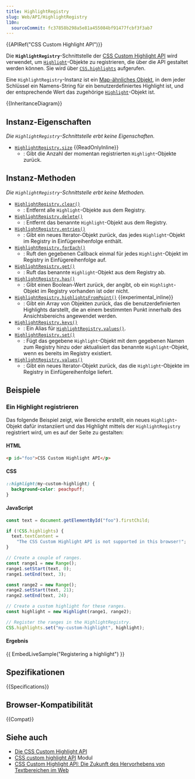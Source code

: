 ```yaml
---
title: HighlightRegistry
slug: Web/API/HighlightRegistry
l10n:
  sourceCommit: fc37858b298a5e81a455084bf91477fcbf3f3ab7
---
```


{{APIRef("CSS Custom Highlight API")}}

Die **`HighlightRegistry`**-Schnittstelle der [CSS Custom Highlight API](/de/docs/Web/API/CSS_Custom_Highlight_API) wird verwendet, um [`Highlight`](/de/docs/Web/API/Highlight)-Objekte zu registrieren, die über die API gestaltet werden können. Sie wird über [`CSS.highlights`](/de/docs/Web/API/CSS/highlights_static) aufgerufen.

Eine `HighlightRegistry`-Instanz ist ein [Map-ähnliches Objekt](/de/docs/Web/JavaScript/Reference/Global_Objects/Map#map-like_browser_apis), in dem jeder Schlüssel ein Namens-String für ein benutzerdefiniertes Highlight ist, und der entsprechende Wert das zugehörige [`Highlight`](/de/docs/Web/API/Highlight)-Objekt ist.

{{InheritanceDiagram}}

## Instanz-Eigenschaften

_Die `HighlightRegistry`-Schnittstelle erbt keine Eigenschaften._

- [`HighlightRegistry.size`](/de/docs/Web/API/HighlightRegistry/size) {{ReadOnlyInline}}
  - : Gibt die Anzahl der momentan registrierten `Highlight`-Objekte zurück.

## Instanz-Methoden

_Die `HighlightRegistry`-Schnittstelle erbt keine Methoden._

- [`HighlightRegistry.clear()`](/de/docs/Web/API/HighlightRegistry/clear)
  - : Entfernt alle `Highlight`-Objekte aus dem Registry.
- [`HighlightRegistry.delete()`](/de/docs/Web/API/HighlightRegistry/delete)
  - : Entfernt das benannte `Highlight`-Objekt aus dem Registry.
- [`HighlightRegistry.entries()`](/de/docs/Web/API/HighlightRegistry/entries)
  - : Gibt ein neues Iterator-Objekt zurück, das jedes `Highlight`-Objekt im Registry in Einfügereihenfolge enthält.
- [`HighlightRegistry.forEach()`](/de/docs/Web/API/HighlightRegistry/forEach)
  - : Ruft den gegebenen Callback einmal für jedes `Highlight`-Objekt im Registry in Einfügereihenfolge auf.
- [`HighlightRegistry.get()`](/de/docs/Web/API/HighlightRegistry/get)
  - : Ruft das benannte `Highlight`-Objekt aus dem Registry ab.
- [`HighlightRegistry.has()`](/de/docs/Web/API/HighlightRegistry/has)
  - : Gibt einen Boolean-Wert zurück, der angibt, ob ein `Highlight`-Objekt im Registry vorhanden ist oder nicht.
- [`HighlightRegistry.highlightsFromPoint()`](/de/docs/Web/API/HighlightRegistry/highlightsFromPoint) {{experimental_inline}}
  - : Gibt ein Array von Objekten zurück, das die benutzerdefinierten Highlights darstellt, die an einem bestimmten Punkt innerhalb des Ansichtsbereichs angewendet werden.
- [`HighlightRegistry.keys()`](/de/docs/Web/API/HighlightRegistry/keys)
  - : Ein Alias für [`HighlightRegistry.values()`](/de/docs/Web/API/HighlightRegistry/values).
- [`HighlightRegistry.set()`](/de/docs/Web/API/HighlightRegistry/set)
  - : Fügt das gegebene `Highlight`-Objekt mit dem gegebenen Namen zum Registry hinzu oder aktualisiert das benannte `Highlight`-Objekt, wenn es bereits im Registry existiert.
- [`HighlightRegistry.values()`](/de/docs/Web/API/HighlightRegistry/values)
  - : Gibt ein neues Iterator-Objekt zurück, das die `Highlight`-Objekte im Registry in Einfügereihenfolge liefert.

## Beispiele

### Ein Highlight registrieren

Das folgende Beispiel zeigt, wie Bereiche erstellt, ein neues `Highlight`-Objekt dafür instanziiert und das Highlight mittels der `HighlightRegistry` registriert wird, um es auf der Seite zu gestalten:

#### HTML

```html
<p id="foo">CSS Custom Highlight API</p>
```

#### CSS

```css
::highlight(my-custom-highlight) {
  background-color: peachpuff;
}
```

#### JavaScript

```js
const text = document.getElementById("foo").firstChild;

if (!CSS.highlights) {
  text.textContent =
    "The CSS Custom Highlight API is not supported in this browser!";
}

// Create a couple of ranges.
const range1 = new Range();
range1.setStart(text, 0);
range1.setEnd(text, 3);

const range2 = new Range();
range2.setStart(text, 21);
range2.setEnd(text, 24);

// Create a custom highlight for these ranges.
const highlight = new Highlight(range1, range2);

// Register the ranges in the HighlightRegistry.
CSS.highlights.set("my-custom-highlight", highlight);
```

#### Ergebnis

{{ EmbedLiveSample("Registering a highlight") }}

## Spezifikationen

{{Specifications}}

## Browser-Kompatibilität

{{Compat}}

## Siehe auch

- [Die CSS Custom Highlight API](/de/docs/Web/API/CSS_Custom_Highlight_API)
- [CSS custom highlight API](/de/docs/Web/CSS/CSS_custom_highlight_API) Modul
- [CSS Custom Highlight API: Die Zukunft des Hervorhebens von Textbereichen im Web](https://css-tricks.com/css-custom-highlight-api-early-look/)
